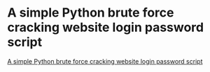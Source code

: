 # A simple Python brute force cracking website login password script
[A simple Python brute force cracking website login password script](https://aiwithcloud.com/2022/09/19/a_simple_python_brute_force_cracking_website_login_password_script/)
